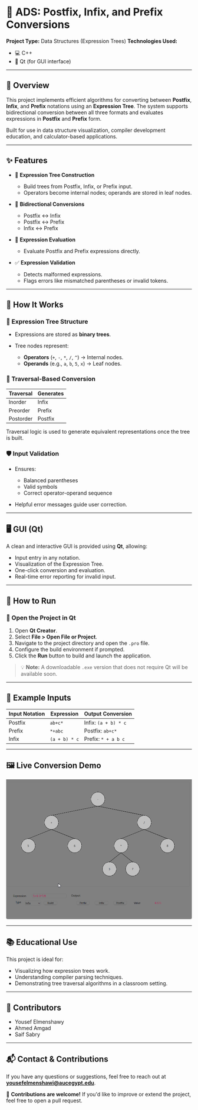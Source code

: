 # 🔄 ADS: Postfix, Infix, and Prefix Conversions

**Project Type:** Data Structures (Expression Trees)
**Technologies Used:**

* 💻 C++
* 🎨 Qt (for GUI interface)

---

## 📘 Overview

This project implements efficient algorithms for converting between **Postfix**, **Infix**, and **Prefix** notations using an **Expression Tree**. The system supports bidirectional conversion between all three formats and evaluates expressions in **Postfix** and **Prefix** form.

Built for use in data structure visualization, compiler development education, and calculator-based applications.

---

## ✨ Features

* 🌲 **Expression Tree Construction**

  * Build trees from Postfix, Infix, or Prefix input.
  * Operators become internal nodes; operands are stored in leaf nodes.

* 🔁 **Bidirectional Conversions**

  * Postfix ↔ Infix
  * Postfix ↔ Prefix
  * Infix ↔ Prefix

* 🧮 **Expression Evaluation**

  * Evaluate Postfix and Prefix expressions directly.

* ✅ **Expression Validation**

  * Detects malformed expressions.
  * Flags errors like mismatched parentheses or invalid tokens.

---

## 🧠 How It Works

### 🧱 Expression Tree Structure

* Expressions are stored as **binary trees**.
* Tree nodes represent:

  * **Operators** (`+`, `-`, `*`, `/`, `^`) → Internal nodes.
  * **Operands** (e.g., `a`, `b`, `5`, `x`) → Leaf nodes.

### 🔄 Traversal-Based Conversion

| Traversal | Generates |
| --------- | --------- |
| Inorder   | Infix     |
| Preorder  | Prefix    |
| Postorder | Postfix   |

Traversal logic is used to generate equivalent representations once the tree is built.

### 🛡️ Input Validation

* Ensures:

  * Balanced parentheses
  * Valid symbols
  * Correct operator-operand sequence
* Helpful error messages guide user correction.

---

## 🖥️ GUI (Qt)

A clean and interactive GUI is provided using **Qt**, allowing:

* Input entry in any notation.
* Visualization of the Expression Tree.
* One-click conversion and evaluation.
* Real-time error reporting for invalid input.

---

## 🚀 How to Run

### 🧭 Open the Project in Qt

1. Open **Qt Creator**.
2. Select **File > Open File or Project**.
3. Navigate to the project directory and open the `.pro` file.
4. Configure the build environment if prompted.
5. Click the **Run** button to build and launch the application.

> 💡 **Note:** A downloadable `.exe` version that does not require Qt will be available soon.

---

## 📂 Example Inputs

| Input Notation | Expression    | Output Conversion    |
| -------------- | ------------- | -------------------- |
| Postfix        | `ab+c*`       | Infix: `(a + b) * c` |
| Prefix         | `*+abc`       | Postfix: `ab+c*`     |
| Infix          | `(a + b) * c` | Prefix: `* + a b c`  |

---

## 🖼️ Live Conversion Demo

![Gameplay Demo](./Assets/LiveConversion.gif)

---

## 📚 Educational Use

This project is ideal for:

* Visualizing how expression trees work.
* Understanding compiler parsing techniques.
* Demonstrating tree traversal algorithms in a classroom setting.

---

## 👥 Contributors

* Yousef Elmenshawy
* Ahmed Amgad
* Saif Sabry

---

## 📬 Contact & Contributions

If you have any questions or suggestions, feel free to reach out at **[yousefelmenshawi@aucegypt.edu](mailto:yousefelmenshawi@aucegypt.edu)**.

🎉 **Contributions are welcome!** If you'd like to improve or extend the project, feel free to open a pull request.
